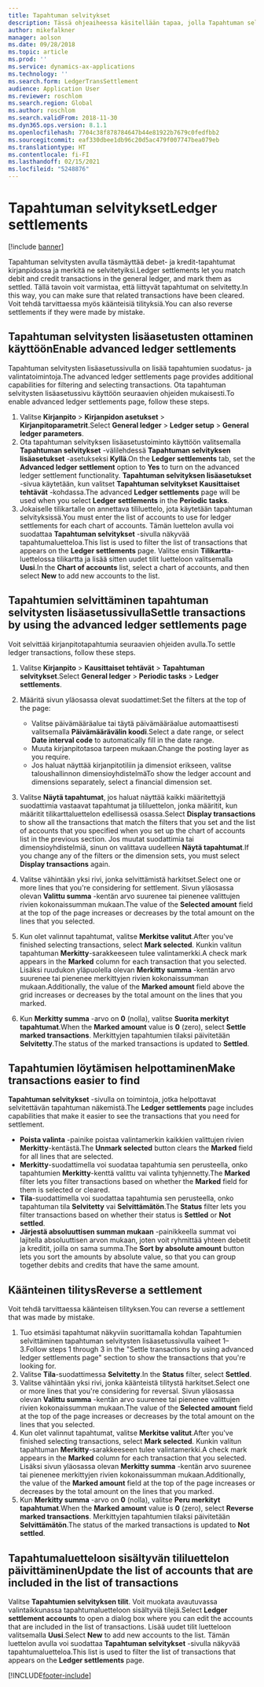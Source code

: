 ```yaml
---
title: Tapahtuman selvitykset
description: Tässä ohjeaiheessa käsitellään tapaa, jolla Tapahtuman selvitykset -sivun avulla selvitetään kirjanpitotapahtumia ja tehdään käänteisiä tilityksiä.
author: mikefalkner
manager: aolson
ms.date: 09/28/2018
ms.topic: article
ms.prod: ''
ms.service: dynamics-ax-applications
ms.technology: ''
ms.search.form: LedgerTransSettlement
audience: Application User
ms.reviewer: roschlom
ms.search.region: Global
ms.author: roschlom
ms.search.validFrom: 2018-11-30
ms.dyn365.ops.version: 8.1.1
ms.openlocfilehash: 7704c38f878784647b44e81922b7679c0fedfbb2
ms.sourcegitcommit: eaf330dbee1db96c20d5ac479f007747bea079eb
ms.translationtype: HT
ms.contentlocale: fi-FI
ms.lasthandoff: 02/15/2021
ms.locfileid: "5248876"
---
```

# <a name="ledger-settlements"></a><span data-ttu-id="44d1e-103">Tapahtuman selvitykset</span><span class="sxs-lookup"><span data-stu-id="44d1e-103">Ledger settlements</span></span>

[!include [banner](../includes/banner.md)]

<span data-ttu-id="44d1e-104">Tapahtuman selvitysten avulla täsmäyttää debet- ja kredit-tapahtumat kirjanpidossa ja merkitä ne selvitetyiksi.</span><span class="sxs-lookup"><span data-stu-id="44d1e-104">Ledger settlements let you match debit and credit transactions in the general ledger, and mark them as settled.</span></span> <span data-ttu-id="44d1e-105">Tällä tavoin voit varmistaa, että liittyvät tapahtumat on selvitetty.</span><span class="sxs-lookup"><span data-stu-id="44d1e-105">In this way, you can make sure that related transactions have been cleared.</span></span> <span data-ttu-id="44d1e-106">Voit tehdä tarvittaessa myös käänteisiä tilityksiä.</span><span class="sxs-lookup"><span data-stu-id="44d1e-106">You can also reverse settlements if they were made by mistake.</span></span>

## <a name="enable-advanced-ledger-settlements"></a><span data-ttu-id="44d1e-107">Tapahtuman selvitysten lisäasetusten ottaminen käyttöön</span><span class="sxs-lookup"><span data-stu-id="44d1e-107">Enable advanced ledger settlements</span></span>

<span data-ttu-id="44d1e-108">Tapahtuman selvitysten lisäasetussivulla on lisää tapahtumien suodatus- ja valintatoimintoja.</span><span class="sxs-lookup"><span data-stu-id="44d1e-108">The advanced ledger settlements page provides additional capabilities for filtering and selecting transactions.</span></span> <span data-ttu-id="44d1e-109">Ota tapahtuman selvitysten lisäasetussivu käyttöön seuraavien ohjeiden mukaisesti.</span><span class="sxs-lookup"><span data-stu-id="44d1e-109">To enable advanced ledger settlements page, follow these steps.</span></span>

1. <span data-ttu-id="44d1e-110">Valitse **Kirjanpito** \> **Kirjanpidon asetukset** \> **Kirjanpitoparametrit**.</span><span class="sxs-lookup"><span data-stu-id="44d1e-110">Select **General ledger** \> **Ledger setup** \> **General ledger parameters**.</span></span> 
2. <span data-ttu-id="44d1e-111">Ota tapahtuman selvityksen lisäasetustoiminto käyttöön valitsemalla **Tapahtuman selvitykset** -välilehdessä **Tapahtuman selvityksen lisäasetukset** -asetukseksi **Kyllä**.</span><span class="sxs-lookup"><span data-stu-id="44d1e-111">On the **Ledger settlements** tab, set the **Advanced ledger settlement** option to **Yes** to turn on the advanced ledger settlement functionality.</span></span> <span data-ttu-id="44d1e-112">**Tapahtuman selvityksen lisäasetukset** -sivua käytetään, kun valitset **Tapahtuman selvitykset** **Kausittaiset tehtävät** -kohdassa.</span><span class="sxs-lookup"><span data-stu-id="44d1e-112">The advanced **Ledger settlements** page will be used when you select **Ledger settlements** in the **Periodic tasks**.</span></span> 
3. <span data-ttu-id="44d1e-113">Jokaiselle tilikartalle on annettava tililuettelo, jota käytetään tapahtuman selvityksissä.</span><span class="sxs-lookup"><span data-stu-id="44d1e-113">You must enter the list of accounts to use for ledger settlements for each chart of accounts.</span></span> <span data-ttu-id="44d1e-114">Tämän luettelon avulla voi suodattaa **Tapahtuman selvitykset** -sivulla näkyvää tapahtumaluetteloa.</span><span class="sxs-lookup"><span data-stu-id="44d1e-114">This list is used to filter the list of transactions that appears on the **Ledger settlements** page.</span></span> <span data-ttu-id="44d1e-115">Valitse ensin **Tilikartta**-luettelossa tilikartta ja lisää sitten uudet tilit luetteloon valitsemalla **Uusi**.</span><span class="sxs-lookup"><span data-stu-id="44d1e-115">In the **Chart of accounts** list, select a chart of accounts, and then select **New** to add new accounts to the list.</span></span>

## <a name="settle-transactions-by-using-the-advanced-ledger-settlements-page"></a><span data-ttu-id="44d1e-116">Tapahtumien selvittäminen tapahtuman selvitysten lisäasetussivulla</span><span class="sxs-lookup"><span data-stu-id="44d1e-116">Settle transactions by using the advanced ledger settlements page</span></span>

<span data-ttu-id="44d1e-117">Voit selvittää kirjanpitotapahtumia seuraavien ohjeiden avulla.</span><span class="sxs-lookup"><span data-stu-id="44d1e-117">To settle ledger transactions, follow these steps.</span></span>

1. <span data-ttu-id="44d1e-118">Valitse **Kirjanpito** \> **Kausittaiset tehtävät** \> **Tapahtuman selvitykset**.</span><span class="sxs-lookup"><span data-stu-id="44d1e-118">Select **General ledger** \> **Periodic tasks** \> **Ledger settlements**.</span></span>
2. <span data-ttu-id="44d1e-119">Määritä sivun yläosassa olevat suodattimet:</span><span class="sxs-lookup"><span data-stu-id="44d1e-119">Set the filters at the top of the page:</span></span>

    - <span data-ttu-id="44d1e-120">Valitse päivämääräalue tai täytä päivämääräalue automaattisesti valitsemalla **Päivämäärävälin koodi**.</span><span class="sxs-lookup"><span data-stu-id="44d1e-120">Select a date range, or select **Date interval code** to automatically fill in the date range.</span></span>
    - <span data-ttu-id="44d1e-121">Muuta kirjanpitotasoa tarpeen mukaan.</span><span class="sxs-lookup"><span data-stu-id="44d1e-121">Change the posting layer as you require.</span></span>
    - <span data-ttu-id="44d1e-122">Jos haluat näyttää kirjanpitotiliin ja dimensiot erikseen, valitse taloushallinnon dimensioyhdistelmä</span><span class="sxs-lookup"><span data-stu-id="44d1e-122">To show the ledger account and dimensions separately, select a financial dimension set.</span></span>

3. <span data-ttu-id="44d1e-123">Valitse **Näytä tapahtumat**, jos haluat näyttää kaikki määritettyjä suodattimia vastaavat tapahtumat ja tililuettelon, jonka määritit, kun määritit tilikarttaluettelon edellisessä osassa.</span><span class="sxs-lookup"><span data-stu-id="44d1e-123">Select **Display transactions** to show all the transactions that match the filters that you set and the list of accounts that you specified when you set up the chart of accounts list in the previous section.</span></span> <span data-ttu-id="44d1e-124">Jos muutat suodattimia tai dimensioyhdistelmiä, sinun on valittava uudelleen **Näytä tapahtumat**.</span><span class="sxs-lookup"><span data-stu-id="44d1e-124">If you change any of the filters or the dimension sets, you must select **Display transactions** again.</span></span>
4. <span data-ttu-id="44d1e-125">Valitse vähintään yksi rivi, jonka selvittämistä harkitset.</span><span class="sxs-lookup"><span data-stu-id="44d1e-125">Select one or more lines that you're considering for settlement.</span></span> <span data-ttu-id="44d1e-126">Sivun yläosassa olevan **Valittu summa** -kentän arvo suurenee tai pienenee valittujen rivien kokonaissumman mukaan.</span><span class="sxs-lookup"><span data-stu-id="44d1e-126">The value of the **Selected amount** field at the top of the page increases or decreases by the total amount on the lines that you selected.</span></span>
5. <span data-ttu-id="44d1e-127">Kun olet valinnut tapahtumat, valitse **Merkitse valitut**.</span><span class="sxs-lookup"><span data-stu-id="44d1e-127">After you've finished selecting transactions, select **Mark selected**.</span></span> <span data-ttu-id="44d1e-128">Kunkin valitun tapahtuman **Merkitty**-sarakkeeseen tulee valintamerkki.</span><span class="sxs-lookup"><span data-stu-id="44d1e-128">A check mark appears in the **Marked** column for each transaction that you selected.</span></span> <span data-ttu-id="44d1e-129">Lisäksi ruudukon yläpuolella olevan **Merkitty summa** -kentän arvo suurenee tai pienenee merkittyjen rivien kokonaissumman mukaan.</span><span class="sxs-lookup"><span data-stu-id="44d1e-129">Additionally, the value of the **Marked amount** field above the grid increases or decreases by the total amount on the lines that you marked.</span></span>
6. <span data-ttu-id="44d1e-130">Kun **Merkitty summa** -arvo on **0** (nolla), valitse **Suorita merkityt tapahtumat**.</span><span class="sxs-lookup"><span data-stu-id="44d1e-130">When the **Marked amount** value is **0** (zero), select **Settle marked transactions**.</span></span> <span data-ttu-id="44d1e-131">Merkittyjen tapahtumien tilaksi päivitetään **Selvitetty**.</span><span class="sxs-lookup"><span data-stu-id="44d1e-131">The status of the marked transactions is updated to **Settled**.</span></span>

## <a name="make-transactions-easier-to-find"></a><span data-ttu-id="44d1e-132">Tapahtumien löytämisen helpottaminen</span><span class="sxs-lookup"><span data-stu-id="44d1e-132">Make transactions easier to find</span></span>

<span data-ttu-id="44d1e-133">**Tapahtuman selvitykset** -sivulla on toimintoja, jotka helpottavat selvitettävän tapahtuman näkemistä.</span><span class="sxs-lookup"><span data-stu-id="44d1e-133">The **Ledger settlements** page includes capabilities that make it easier to see the transactions that you need for settlement.</span></span>

- <span data-ttu-id="44d1e-134">**Poista valinta** -painike poistaa valintamerkin kaikkien valittujen rivien **Merkitty**-kentästä.</span><span class="sxs-lookup"><span data-stu-id="44d1e-134">The **Unmark selected** button clears the **Marked** field for all lines that are selected.</span></span>
- <span data-ttu-id="44d1e-135">**Merkitty**-suodattimella voi suodataa tapahtumia sen perusteella, onko tapahtumien **Merkitty**-kenttä valittu vai valinta tyhjennetty.</span><span class="sxs-lookup"><span data-stu-id="44d1e-135">The **Marked** filter lets you filter transactions based on whether the **Marked** field for them is selected or cleared.</span></span>
- <span data-ttu-id="44d1e-136">**Tila**-suodattimella voi suodattaa tapahtumia sen perusteella, onko tapahtuman tila **Selvitetty** vai **Selvittämätön**.</span><span class="sxs-lookup"><span data-stu-id="44d1e-136">The **Status** filter lets you filter transactions based on whether their status is **Settled** or **Not settled**.</span></span>
- <span data-ttu-id="44d1e-137">**Järjestä absoluuttisen summan mukaan** -painikkeella summat voi lajitella absoluuttisen arvon mukaan, joten voit ryhmittää yhteen debetit ja kreditit, joilla on sama summa.</span><span class="sxs-lookup"><span data-stu-id="44d1e-137">The **Sort by absolute amount** button lets you sort the amounts by absolute value, so that you can group together debits and credits that have the same amount.</span></span>

## <a name="reverse-a-settlement"></a><span data-ttu-id="44d1e-138">Käänteinen tilitys</span><span class="sxs-lookup"><span data-stu-id="44d1e-138">Reverse a settlement</span></span>

<span data-ttu-id="44d1e-139">Voit tehdä tarvittaessa käänteisen tilityksen.</span><span class="sxs-lookup"><span data-stu-id="44d1e-139">You can reverse a settlement that was made by mistake.</span></span>

1. <span data-ttu-id="44d1e-140">Tuo etsimäsi tapahtumat näkyviin suorittamalla kohdan Tapahtumien selvittäminen tapahtuman selvitysten lisäasetussivulla vaiheet 1–3.</span><span class="sxs-lookup"><span data-stu-id="44d1e-140">Follow steps 1 through 3 in the "Settle transactions by using advanced ledger settlements page" section to show the transactions that you're looking for.</span></span>
2. <span data-ttu-id="44d1e-141">Valitse **Tila**-suodattimessa **Selvitetty**.</span><span class="sxs-lookup"><span data-stu-id="44d1e-141">In the **Status** filter, select **Settled**.</span></span>
3. <span data-ttu-id="44d1e-142">Valitse vähintään yksi rivi, jonka käänteistä tilitystä harkitset.</span><span class="sxs-lookup"><span data-stu-id="44d1e-142">Select one or more lines that you're considering for reversal.</span></span> <span data-ttu-id="44d1e-143">Sivun yläosassa olevan **Valittu summa** -kentän arvo suurenee tai pienenee valittujen rivien kokonaissumman mukaan.</span><span class="sxs-lookup"><span data-stu-id="44d1e-143">The value of the **Selected amount** field at the top of the page increases or decreases by the total amount on the lines that you selected.</span></span>
4. <span data-ttu-id="44d1e-144">Kun olet valinnut tapahtumat, valitse **Merkitse valitut**.</span><span class="sxs-lookup"><span data-stu-id="44d1e-144">After you've finished selecting transactions, select **Mark selected**.</span></span> <span data-ttu-id="44d1e-145">Kunkin valitun tapahtuman **Merkitty**-sarakkeeseen tulee valintamerkki.</span><span class="sxs-lookup"><span data-stu-id="44d1e-145">A check mark appears in the **Marked** column for each transaction that you selected.</span></span> <span data-ttu-id="44d1e-146">Lisäksi sivun yläosassa olevan **Merkitty summa** -kentän arvo suurenee tai pienenee merkittyjen rivien kokonaissumman mukaan.</span><span class="sxs-lookup"><span data-stu-id="44d1e-146">Additionally, the value of the **Marked amount** field at the top of the page increases or decreases by the total amount on the lines that you marked.</span></span>
5. <span data-ttu-id="44d1e-147">Kun **Merkitty summa** -arvo on **0** (nolla), valitse **Peru merkityt tapahtumat**.</span><span class="sxs-lookup"><span data-stu-id="44d1e-147">When the **Marked amount** value is **0** (zero), select **Reverse marked transactions**.</span></span> <span data-ttu-id="44d1e-148">Merkittyjen tapahtumien tilaksi päivitetään **Selvittämätön**.</span><span class="sxs-lookup"><span data-stu-id="44d1e-148">The status of the marked transactions is updated to **Not settled**.</span></span>

## <a name="update-the-list-of-accounts-that-are-included-in-the-list-of-transactions"></a><span data-ttu-id="44d1e-149">Tapahtumaluetteloon sisältyvän tililuettelon päivittäminen</span><span class="sxs-lookup"><span data-stu-id="44d1e-149">Update the list of accounts that are included in the list of transactions</span></span>

<span data-ttu-id="44d1e-150">Valitse **Tapahtumien selvityksen tilit**. Voit muokata avautuvassa valintaikkunassa tapahtumaluetteloon sisältyviä tilejä.</span><span class="sxs-lookup"><span data-stu-id="44d1e-150">Select **Ledger settlement accounts** to open a dialog box where you can edit the accounts that are included in the list of transactions.</span></span> <span data-ttu-id="44d1e-151">Lisää uudet tilit luetteloon valitsemalla **Uusi**.</span><span class="sxs-lookup"><span data-stu-id="44d1e-151">Select **New** to add new accounts to the list.</span></span> <span data-ttu-id="44d1e-152">Tämän luettelon avulla voi suodattaa **Tapahtuman selvitykset** -sivulla näkyvää tapahtumaluetteloa.</span><span class="sxs-lookup"><span data-stu-id="44d1e-152">This list is used to filter the list of transactions that appears on the **Ledger settlements** page.</span></span>


[!INCLUDE[footer-include](../../includes/footer-banner.md)]